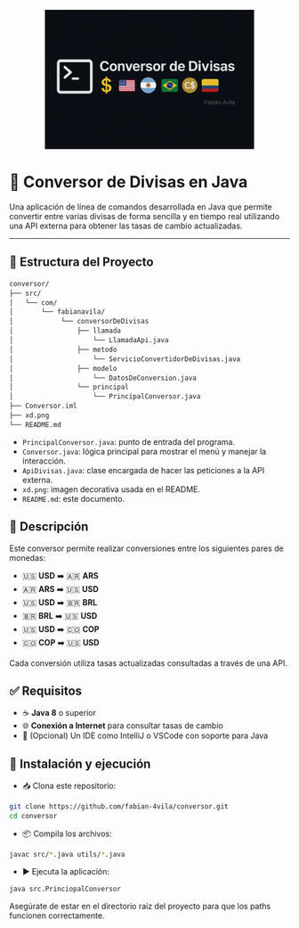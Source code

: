 <p align="center">
  <img src="./xd.png" alt="Banner" style="max-width: 100%; height: 250px;">
</p>

# 💱 Conversor de Divisas en Java

Una aplicación de línea de comandos desarrollada en Java que permite convertir entre varias divisas de forma sencilla y en tiempo real utilizando una API externa para obtener las tasas de cambio actualizadas.

---

## 📂 Estructura del Proyecto
```bash
conversor/
├── src/
│   └── com/
│       └── fabianavila/
│            └── conversorDeDivisas
│                ├── llamada
│                    └── LlamadaApi.java 
│                ├── metodo
│                    └── ServicioConvertidorDeDivisas.java   
│                ├── modelo
│                    └── DatosDeConversion.java 
│                └── principal
│                    └── PrincipalConversor.java
├── Conversor.iml
├── xd.png
└── README.md
```

- `PrincipalConversor.java`: punto de entrada del programa.
- `Conversor.java`: lógica principal para mostrar el menú y manejar la interacción.
- `ApiDivisas.java`: clase encargada de hacer las peticiones a la API externa.
- `xd.png`: imagen decorativa usada en el README.
- `README.md`: este documento.

## 📄 Descripción

Este conversor permite realizar conversiones entre los siguientes pares de monedas:

- 🇺🇸 **USD** ➡️ 🇦🇷 **ARS**
- 🇦🇷 **ARS** ➡️ 🇺🇸 **USD**
- 🇺🇸 **USD** ➡️ 🇧🇷 **BRL**
- 🇧🇷 **BRL** ➡️ 🇺🇸 **USD**
- 🇺🇸 **USD** ➡️ 🇨🇴 **COP**
- 🇨🇴 **COP** ➡️ 🇺🇸 **USD**

Cada conversión utiliza tasas actualizadas consultadas a través de una API.

## ✅ Requisitos

- ☕ **Java 8** o superior
- 🌐 **Conexión a Internet** para consultar tasas de cambio
- 🧰 (Opcional) Un IDE como IntelliJ o VSCode con soporte para Java

## 🚀 Instalación y ejecución

- 📥 Clona este repositorio:

```bash
git clone https://github.com/fabian-4vila/conversor.git
cd conversor
```
- 📦 Compila los archivos:

```bash
javac src/*.java utils/*.java
```
- ▶️ Ejecuta la aplicación:

```bash
java src.PrinciopalConversor
```
Asegúrate de estar en el directorio raíz del proyecto para que los paths funcionen correctamente.
